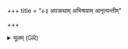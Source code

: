 +++
title = "०३ अपक्रथाम् अभिश्रयाम् आनृत्यन्तीम्"

+++
<details><summary>मूलम् (GR)</summary>

अपक्रथाम् अभिश्रयाम्  
आनृत्यन्तीं कुतूहलाम् ।  
कुसूलीं रथभञ्जनीं  
खलाज् जातास् त्रिकूक्वस्  
ता इतो नाशयामसि ॥
</details>